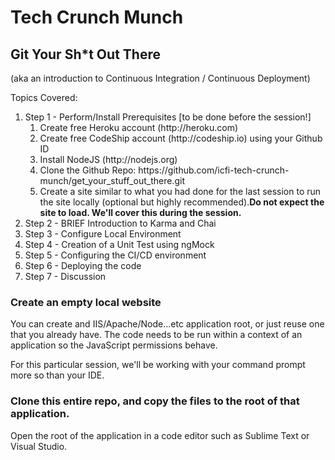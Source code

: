 # Tech Crunch Munch
## Git Your Sh*t Out There 
(aka an introduction to Continuous Integration / Continuous Deployment)

Topics Covered:

<ol>
<li>Step 1 - Perform/Install Prerequisites [to be done before the session!]
    <ol>
        <li>Create free Heroku account (http://heroku.com)</li>
        <li>Create free CodeShip account (http://codeship.io) using your Github ID</li>
        <li>Install NodeJS (http://nodejs.org)</li>
        <li>Clone the Github Repo: https://github.com/icfi-tech-crunch-munch/get_your_stuff_out_there.git</li>
        <li>Create a site similar to what you had done for the last session to run the site locally (optional but highly recommended).<b>Do not expect the site to load.  We'll cover this during the session.</b></li>
    </ol>
</li>
<li>Step 2 - BRIEF Introduction to Karma and Chai</li>
<li>Step 3 - Configure Local Environment</li>
<li>Step 4 - Creation of a Unit Test using ngMock</li>
<li>Step 5 - Configuring the CI/CD environment</li>
<li>Step 6 - Deploying the code</li>
<li>Step 7 - Discussion</li>
</ol>

### Create an empty local website

You can create and IIS/Apache/Node...etc application root, or just reuse one that you already have. The code needs to be run within a context of an application so the JavaScript permissions behave.

For this particular session, we'll be working with your command prompt more so than your IDE.

### Clone this entire repo, and copy the files to the root of that application.

Open the root of the application in a code editor such as Sublime Text or Visual Studio.